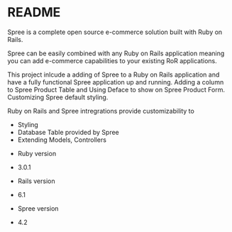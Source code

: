 # README

Spree is a complete open source e-commerce solution built with Ruby on Rails.

Spree can be easily combined with any Ruby on Rails application meaning you can add e-commerce capabilities to your existing RoR applications.

This project inlcude a adding of Spree to a Ruby on Rails application and have a fully functional Spree application up and running. Adding a column to Spree Product Table and Using Deface to show on Spree Product Form. Customizing Spree default styling. 

Ruby on Rails and Spree intregrations provide customizability to 
- Styling
- Database Table provided by Spree
- Extending Models, Controllers

* Ruby version
- 3.0.1

* Rails version
- 6.1

* Spree version
- 4.2